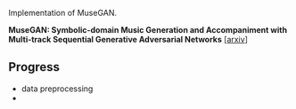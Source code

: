 
Implementation of MuseGAN.

**MuseGAN: Symbolic-domain Music Generation and Accompaniment with Multi-track Sequential Generative Adversarial Networks** 
[[arxiv](http://arxiv.org/abs/1709.06298)]

## Progress

- data preprocessing
-